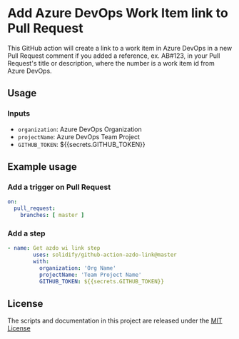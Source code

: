 # Add Azure DevOps Work Item link to Pull Request
This GitHub action will create a link to a work item in Azure DevOps in a new Pull Request comment if you added a reference, ex. AB#123,  in your Pull Request's title or description, where the number is a work item id from Azure DevOps.

## Usage

### Inputs
- `organization`: Azure DevOps Organization
- `projectName`: Azure DevOps Team Project
- `GITHUB_TOKEN`:  ${{secrets.GITHUB_TOKEN}}


## Example usage
### Add a trigger on Pull Request
```yaml
on:
  pull_request:
    branches: [ master ]
```
### Add a step 
```yaml
- name: Get azdo wi link step
        uses: solidify/github-action-azdo-link@master
        with:
          organization: 'Org Name'
          projectName: 'Team Project Name'
          GITHUB_TOKEN: ${{secrets.GITHUB_TOKEN}}
``` 

## License
The scripts and documentation in this project are released under the [MIT License](LICENSE)
